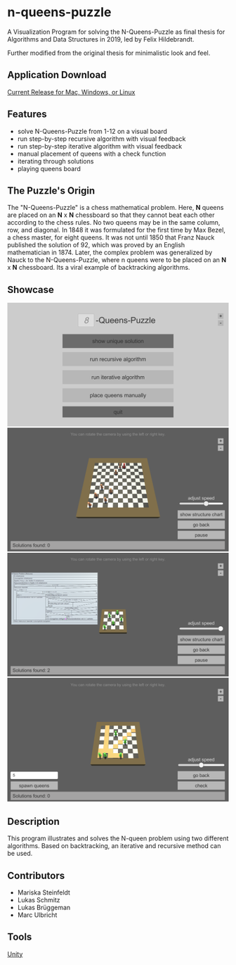 # n-queens-puzzle

A Visualization Program for solving the N-Queens-Puzzle as final thesis for Algorithms and Data Structures in 2019, led by Felix Hildebrandt.

Further modified from the original thesis for minimalistic look and feel.

## Application Download

[Current Release for Mac, Windows, or Linux](https://github.com/fhildeb/n-queens-puzzle/releases)

## Features

- solve N-Queens-Puzzle from 1-12 on a visual board
- run step-by-step recursive algorithm with visual feedback
- run step-by-step iterative algorithm with visual feedback
- manual placement of queens with a check function
- iterating through solutions
- playing queens board

## The Puzzle's Origin

The "N-Queens-Puzzle" is a chess mathematical problem. Here, **N** queens are placed on an **N** x **N** chessboard so that they cannot beat each other according to the chess rules. No two queens may be in the same column, row, and diagonal. In 1848 it was formulated for the first time by Max Bezel, a chess master, for eight queens. It was not until 1850 that Franz Nauck published the solution of 92, which was proved by an English mathematician in 1874. Later, the complex problem was generalized by Nauck to the N-Queens-Puzzle, where n queens were to be placed on an **N** x **N** chessboard. Its a viral example of backtracking algorithms.

## Showcase

![N-Queens-Problem Screenshot 1](/img/n-queens-problem-screen_01.png)
![N-Queens-Problem Screenshot 2](/img/n-queens-problem-screen_02.png)
![N-Queens-Problem Screenshot 3](/img/n-queens-problem-screen_03.png)
![N-Queens-Problem Screenshot 4](/img/n-queens-problem-screen_04.png)

## Description

This program illustrates and solves the N-queen problem using two different algorithms. Based on backtracking, an iterative and recursive method can be used.

## Contributors

- Mariska Steinfeldt
- Lukas Schmitz
- Lukas Brüggeman
- Marc Ulbricht

## Tools

[Unity](https://unity.com/)
